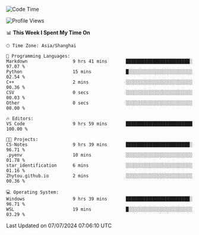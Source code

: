 <!--START_SECTION:waka-->
![Code Time](http://img.shields.io/badge/Code%20Time-1%2C823%20hrs%2043%20mins-blue)

![Profile Views](http://img.shields.io/badge/Profile%20Views-7-blue)

📊 **This Week I Spent My Time On** 

```text
🕑︎ Time Zone: Asia/Shanghai

💬 Programming Languages: 
Markdown                 9 hrs 41 mins       ████████████████████████░   97.07 % 
Python                   15 mins             █░░░░░░░░░░░░░░░░░░░░░░░░   02.54 % 
C++                      2 mins              ░░░░░░░░░░░░░░░░░░░░░░░░░   00.36 % 
CSV                      0 secs              ░░░░░░░░░░░░░░░░░░░░░░░░░   00.03 % 
Other                    0 secs              ░░░░░░░░░░░░░░░░░░░░░░░░░   00.00 % 

🔥 Editors: 
VS Code                  9 hrs 59 mins       █████████████████████████   100.00 % 

🐱‍💻 Projects: 
CS-Notes                 9 hrs 39 mins       ████████████████████████░   96.71 % 
.pyenv                   10 mins             ░░░░░░░░░░░░░░░░░░░░░░░░░   01.78 % 
star_identification      6 mins              ░░░░░░░░░░░░░░░░░░░░░░░░░   01.16 % 
Zhytou.github.io         2 mins              ░░░░░░░░░░░░░░░░░░░░░░░░░   00.36 % 

💻 Operating System: 
Windows                  9 hrs 39 mins       ████████████████████████░   96.71 % 
WSL                      19 mins             █░░░░░░░░░░░░░░░░░░░░░░░░   03.29 % 
```


 Last Updated on 07/07/2024 07:06:10 UTC
<!--END_SECTION:waka-->